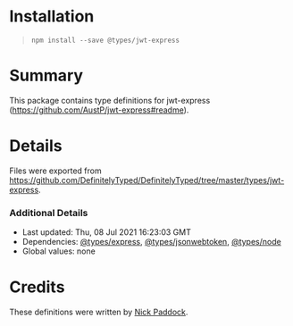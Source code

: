 # Installation
> `npm install --save @types/jwt-express`

# Summary
This package contains type definitions for jwt-express (https://github.com/AustP/jwt-express#readme).

# Details
Files were exported from https://github.com/DefinitelyTyped/DefinitelyTyped/tree/master/types/jwt-express.

### Additional Details
 * Last updated: Thu, 08 Jul 2021 16:23:03 GMT
 * Dependencies: [@types/express](https://npmjs.com/package/@types/express), [@types/jsonwebtoken](https://npmjs.com/package/@types/jsonwebtoken), [@types/node](https://npmjs.com/package/@types/node)
 * Global values: none

# Credits
These definitions were written by [Nick Paddock](https://github.com/nickp10).
